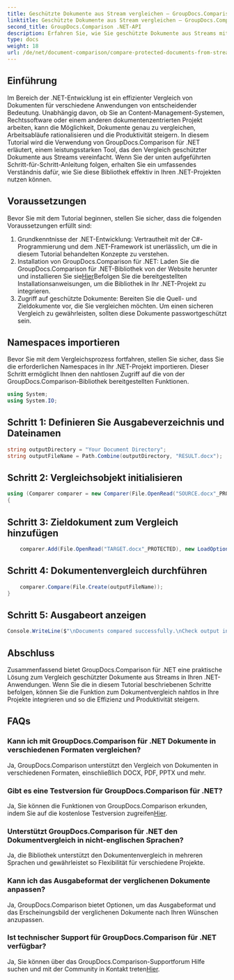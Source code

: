 ```yaml
---
title: Geschützte Dokumente aus Stream vergleichen – GroupDocs.Comparison für .NET
linktitle: Geschützte Dokumente aus Stream vergleichen – GroupDocs.Comparison für .NET
second_title: GroupDocs.Comparison .NET-API
description: Erfahren Sie, wie Sie geschützte Dokumente aus Streams mit GroupDocs.Comparison für .NET vergleichen. Optimieren Sie Ihren Dokumentenvergleichsprozess mühelos.
type: docs
weight: 18
url: /de/net/document-comparison/compare-protected-documents-from-stream/
---
```

## Einführung
Im Bereich der .NET-Entwicklung ist ein effizienter Vergleich von Dokumenten für verschiedene Anwendungen von entscheidender Bedeutung. Unabhängig davon, ob Sie an Content-Management-Systemen, Rechtssoftware oder einem anderen dokumentenzentrierten Projekt arbeiten, kann die Möglichkeit, Dokumente genau zu vergleichen, Arbeitsabläufe rationalisieren und die Produktivität steigern. In diesem Tutorial wird die Verwendung von GroupDocs.Comparison für .NET erläutert, einem leistungsstarken Tool, das den Vergleich geschützter Dokumente aus Streams vereinfacht. Wenn Sie der unten aufgeführten Schritt-für-Schritt-Anleitung folgen, erhalten Sie ein umfassendes Verständnis dafür, wie Sie diese Bibliothek effektiv in Ihren .NET-Projekten nutzen können.
## Voraussetzungen
Bevor Sie mit dem Tutorial beginnen, stellen Sie sicher, dass die folgenden Voraussetzungen erfüllt sind:
1. Grundkenntnisse der .NET-Entwicklung: Vertrautheit mit der C#-Programmierung und dem .NET-Framework ist unerlässlich, um die in diesem Tutorial behandelten Konzepte zu verstehen.
2.  Installation von GroupDocs.Comparison für .NET: Laden Sie die GroupDocs.Comparison für .NET-Bibliothek von der Website herunter und installieren Sie sie[Hier](https://releases.groupdocs.com/comparison/net/)Befolgen Sie die bereitgestellten Installationsanweisungen, um die Bibliothek in Ihr .NET-Projekt zu integrieren.
3. Zugriff auf geschützte Dokumente: Bereiten Sie die Quell- und Zieldokumente vor, die Sie vergleichen möchten. Um einen sicheren Vergleich zu gewährleisten, sollten diese Dokumente passwortgeschützt sein.

## Namespaces importieren
Bevor Sie mit dem Vergleichsprozess fortfahren, stellen Sie sicher, dass Sie die erforderlichen Namespaces in Ihr .NET-Projekt importieren. Dieser Schritt ermöglicht Ihnen den nahtlosen Zugriff auf die von der GroupDocs.Comparison-Bibliothek bereitgestellten Funktionen.

```csharp
using System;
using System.IO;
```

## Schritt 1: Definieren Sie Ausgabeverzeichnis und Dateinamen
```csharp
string outputDirectory = "Your Document Directory";
string outputFileName = Path.Combine(outputDirectory, "RESULT.docx");
```
## Schritt 2: Vergleichsobjekt initialisieren
```csharp
using (Comparer comparer = new Comparer(File.OpenRead("SOURCE.docx"_PROTECTED), new LoadOptions() { Password = "1234" }))
{
```
## Schritt 3: Zieldokument zum Vergleich hinzufügen
```csharp
    comparer.Add(File.OpenRead("TARGET.docx"_PROTECTED), new LoadOptions() { Password = "5678" });
```
## Schritt 4: Dokumentenvergleich durchführen
```csharp
    comparer.Compare(File.Create(outputFileName));
}
```
## Schritt 5: Ausgabeort anzeigen
```csharp
Console.WriteLine($"\nDocuments compared successfully.\nCheck output in {Directory.GetCurrentDirectory()}.");
```

## Abschluss
Zusammenfassend bietet GroupDocs.Comparison für .NET eine praktische Lösung zum Vergleich geschützter Dokumente aus Streams in Ihren .NET-Anwendungen. Wenn Sie die in diesem Tutorial beschriebenen Schritte befolgen, können Sie die Funktion zum Dokumentvergleich nahtlos in Ihre Projekte integrieren und so die Effizienz und Produktivität steigern.
## FAQs
### Kann ich mit GroupDocs.Comparison für .NET Dokumente in verschiedenen Formaten vergleichen?
Ja, GroupDocs.Comparison unterstützt den Vergleich von Dokumenten in verschiedenen Formaten, einschließlich DOCX, PDF, PPTX und mehr.
### Gibt es eine Testversion für GroupDocs.Comparison für .NET?
 Ja, Sie können die Funktionen von GroupDocs.Comparison erkunden, indem Sie auf die kostenlose Testversion zugreifen[Hier](https://releases.groupdocs.com/).
### Unterstützt GroupDocs.Comparison für .NET den Dokumentvergleich in nicht-englischen Sprachen?
Ja, die Bibliothek unterstützt den Dokumentenvergleich in mehreren Sprachen und gewährleistet so Flexibilität für verschiedene Projekte.
### Kann ich das Ausgabeformat der verglichenen Dokumente anpassen?
Ja, GroupDocs.Comparison bietet Optionen, um das Ausgabeformat und das Erscheinungsbild der verglichenen Dokumente nach Ihren Wünschen anzupassen.
### Ist technischer Support für GroupDocs.Comparison für .NET verfügbar?
 Ja, Sie können über das GroupDocs.Comparison-Supportforum Hilfe suchen und mit der Community in Kontakt treten[Hier](https://forum.groupdocs.com/c/comparison/12).